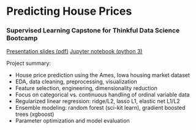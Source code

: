 # Predicting House Prices
### Supervised Learning Capstone for Thinkful Data Science Bootcamp

[Presentation slides (pdf)](slides_housing_price_capstone.pdf)
[Jupyter notebook (python 3)](unit_03_capstone_final_notebook.ipynb)

Project summary:
- House price prediction using the Ames, Iowa housing market dataset
- EDA, data cleaning, preprocessing, visualization
- Feature selection, engineering, dimensionality reduction
- Focus on categorical vs. continuous handling of ordinal variable data
- Regularized linear regression: ridge/L2, lasso L1, elastic net L1/L2
- Ensemble modeling: random forest (sci-kit learn), gradient boosted trees (xgboost)
- Parameter optimization and model evaluation 
